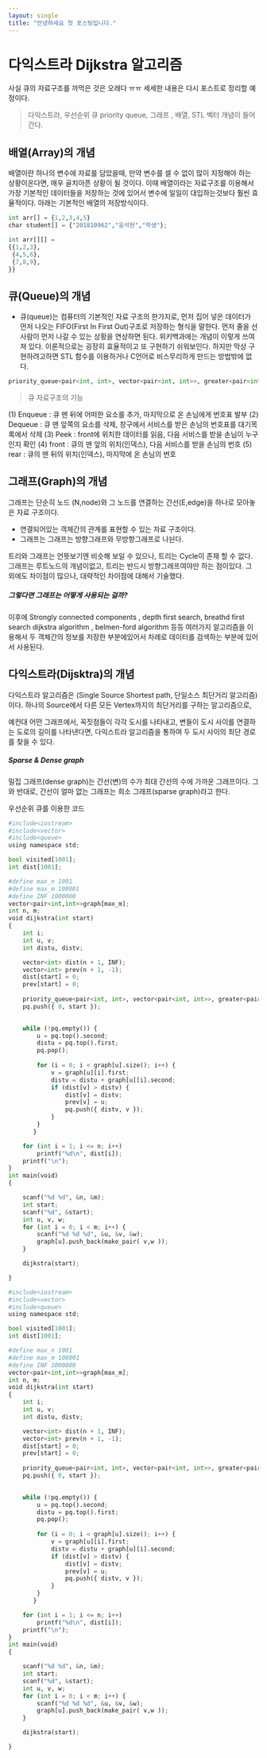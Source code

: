 ```yaml
---
layout: single
title: "안녕하세요 첫 포스팅입니다."
---
```



# 다익스트라 Dijkstra 알고리즘

사실 큐의 자료구조를 까먹은 것은 오래다 ㅠㅠ 
세세한 내용은 다시 포스트로 정리할 예정이다.

> 다익스트라, 우선순위 큐 priority queue, 그래프 , 배열, STL 벡터 개념이 들어간다. 

## 배열(Array)의 개념
배열이란 하나의 변수에 자료를 담았을때, 만약 변수를 셀 수 없이 많이 지정해야 하는
상황이온다면, 매우 골치아픈 상황이 될 것이다.
이때 배열이라는 자료구조를 이용해서 가장 기본적인 데이터들을 저장하는 것에 있어서
변수에 일일이 대입하는것보다 훨씬 효율적이다.
아래는 기본적인 배열의 저장방식이다.



```python
int arr[] = {1,2,3,4,5}
char student[] = {"201810962","윤석현","학생"}; 
```


```python
int arr[][] = 
{{1,2,3},
 {4,5,6},
 {7,8,9},
}}
```

## 큐(Queue)의 개념
* 큐(queue)는 컴퓨터의 기본적인 자료 구조의 한가지로, 먼저 집어 넣은 데이터가 먼저 나오는 FIFO(First In First Out)구조로 저장하는 형식을 말한다. 먼저 줄을 선 사람이 먼저 나갈 수 있는 상황을 연상하면 된다.
위키백과에는 개념이 이렇게 쓰여져 있다.
이론적으로는 굉장히 효율적이고 또 구현하기 쉬워보인다.
하지만 막상 구현하려고하면 STL 함수를 이용하거나 C언어로 비스무리하게 만드는 방법밖에 없다.



```python
priority_queue<pair<int, int>, vector<pair<int, int>>, greater<pair<int, int>>>pq;
```

> 큐 자료구조의 기능 

(1) Enqueue : 큐 맨 뒤에 어떠한 요소를 추가, 마지막으로 온 손님에게 번호표 발부
(2) Dequeue : 큐 맨 앞쪽의 요소를 삭제, 창구에서 서비스를 받은 손님의 번호표를 대기목록에서 삭제
(3) Peek : front에 위치한 데이터를 읽음, 다음 서비스를 받을 손님이 누구인지 확인
(4) front : 큐의 맨 앞의 위치(인덱스), 다음 서비스를 받을 손님의 번호
(5) rear : 큐의 맨 뒤의 위치(인덱스), 마지막에 온 손님의 번호

## 그래프(Graph)의 개념
그래프는 단순히 노드 (N,node)와 그 노드를 연결하는 간선(E,edge)을 하나로 모아놓은
자료 구조이다.

* 연결되어있는 객체간의 관계를 표현할 수 있는 자료 구조이다.
* 그래프는 그래프는 방향그래프와 무방향그래프로 나뉜다.

트리와 그래프는 언뜻보기엔 비슷해 보일 수 있으나, 트리는 Cycle이 존재 할 수 없다.
그래프는 루트노드의 개념이없고, 트리는 반드시 방향그래프여야만 하는 점이있다.
그 외에도 차이점이 많으나, 대략적인 차이점에 대해서 기술했다.

##### 그렇다면 그래프는 어떻게 사용되는 걸까?
이후에 Strongly connected components , depth first search, breathd first search
dijkstra algorithm , belmen-ford algorithm 등등 여러가지 알고리즘을 이용해서
두 객체간의 정보를 저장한 부분에있어서 차례로 데이터를 검색하는 부분에 
있어서 사용된다.



## 다익스트라(Dijsktra)의 개념
다익스트라 알고리즘은 (Single Source Shortest path, 단일소스 최단거리 알고리즘) 이다.  하나의 Source에서 다른 모든 Vertex까지의 최단거리를 구하는 알고리즘으로, 

예컨대 어떤 그래프에서, 꼭짓점들이 각각 도시를 나타내고, 변들이 도시 사이를 연결하는 도로의 길이를 나타낸다면, 다익스트라 알고리즘을 통하여 두 도시 사이의 최단 경로를 찾을 수 있다.

##### Sparse & Dense graph
밀집 그래프(dense graph)는 간선(변)의 수가 최대 간선의 수에 가까운 그래프이다. 그와 반대로, 간선이 얼마 없는 그래프는 희소 그래프(sparse graph)라고 한다. 

우선순위 큐를 이용한 코드 



```python
#include<iostream>
#include<vector>
#include<queue>
using namespace std;

bool visited[1001];
int dist[1001];

#define max_n 1001
#define max_m 100001
#define INF 1000000
vector<pair<int,int>>graph[max_m];
int n, m;
void dijkstra(int start)
{
    int i;
    int u, v;
    int distu, distv;

    vector<int> dist(n + 1, INF);
    vector<int> prev(n + 1, -1);
    dist[start] = 0;
    prev[start] = 0;
    
    priority_queue<pair<int, int>, vector<pair<int, int>>, greater<pair<int, int>>>pq;
    pq.push({ 0, start });
    

    while (!pq.empty()) {
        u = pq.top().second;
        distu = pq.top().first;
        pq.pop();
        
        for (i = 0; i < graph[u].size(); i++) {
            v = graph[u][i].first;
            distv = distu + graph[u][i].second;
            if (dist[v] > distv) {
                dist[v] = distv;
                prev[v] = u;
                pq.push({ distv, v });
            }
        }
       }

    for (int i = 1; i <= n; i++)
        printf("%d\n", dist[i]);
    printf("\n");
}
int main(void)
{

    scanf("%d %d", &n, &m);
    int start;
    scanf("%d", &start);
    int u, v, w;
    for (int i = 0; i < m; i++) {
        scanf("%d %d %d", &u, &v, &w);
        graph[u].push_back(make_pair( v,w ));
    }

    dijkstra(start);

}


```


```python
#include<iostream>
#include<vector>
#include<queue>
using namespace std;

bool visited[1001];
int dist[1001];

#define max_n 1001
#define max_m 100001
#define INF 1000000
vector<pair<int,int>>graph[max_m];
int n, m;
void dijkstra(int start)
{
    int i;
    int u, v;
    int distu, distv;

    vector<int> dist(n + 1, INF);
    vector<int> prev(n + 1, -1);
    dist[start] = 0;
    prev[start] = 0;
    
    priority_queue<pair<int, int>, vector<pair<int, int>>, greater<pair<int, int>>>pq;
    pq.push({ 0, start });
    

    while (!pq.empty()) {
        u = pq.top().second;
        distu = pq.top().first;
        pq.pop();
        
        for (i = 0; i < graph[u].size(); i++) {
            v = graph[u][i].first;
            distv = distu + graph[u][i].second;
            if (dist[v] > distv) {
                dist[v] = distv;
                prev[v] = u;
                pq.push({ distv, v });
            }
        }
       }

    for (int i = 1; i <= n; i++)
        printf("%d\n", dist[i]);
    printf("\n");
}
int main(void)
{

    scanf("%d %d", &n, &m);
    int start;
    scanf("%d", &start);
    int u, v, w;
    for (int i = 0; i < m; i++) {
        scanf("%d %d %d", &u, &v, &w);
        graph[u].push_back(make_pair( v,w ));
    }

    dijkstra(start);

}

```


